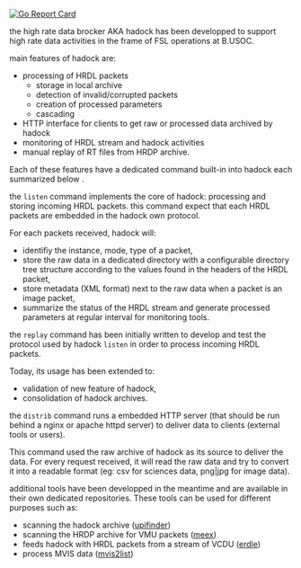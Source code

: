 [![Go Report Card](https://goreportcard.com/badge/github.com/busoc/hadock)](https://goreportcard.com/report/github.com/busoc/hadock)

the high rate data brocker AKA hadock has been developped to support high rate data
activities in the frame of FSL operations at B.USOC.

main features of hadock are:

* processing of HRDL packets
  - storage in local archive
  - detection of invalid/corrupted packets
  - creation of processed parameters
  - cascading
* HTTP interface for clients to get raw or processed data archived by hadock
* monitoring of HRDL stream and hadock activities
* manual replay of RT files from HRDP archive.

Each of these features have a dedicated command built-in into hadock each
summarized below .

the ``listen`` command implements the core of hadock: processing and storing
incoming HRDL packets. this command expect that each HRDL packets are embedded
in the hadock own protocol.

For each packets received, hadock will:

* identifiy the instance, mode, type of a packet,
* store the raw data in a dedicated directory with a configurable directory tree structure according to the values found in the headers of the HRDL packet,
* store metadata (XML format) next to the raw data when a packet is an image packet,
* summarize the status of the HRDL stream and generate processed parameters at
regular interval for monitoring tools.

the ``replay`` command has been initially written to develop and test the protocol
used by  hadock ``listen`` in order to process incoming HRDL packets.

Today, its usage has been extended to:

* validation of new feature of hadock,
* consolidation of hadock archives.

the ``distrib`` command runs a embedded HTTP server (that should be run behind a
nginx or apache httpd server) to deliver data to clients (external tools or users).

This command used the raw archive of hadock as its source to deliver the data.
For every request received, it will read the raw data and try to convert it into
a readable format (eg: csv for sciences data, png|jpg for image data).

additional tools have been developped in the meantime and are available in their
own dedicated repositories. These tools can be used for different purposes such as:

* scanning the hadock archive ([upifinder](https://github.com/busoc/upifinder))
* scanning the HRDP archive for VMU packets ([meex](https://github.com/busoc/meex))
* feeds hadock with HRDL packets from a stream of VCDU ([erdle](https://github.com/busoc/erdle))
* process MVIS data ([mvis2list](https://github.com/busoc/mvis2list))
